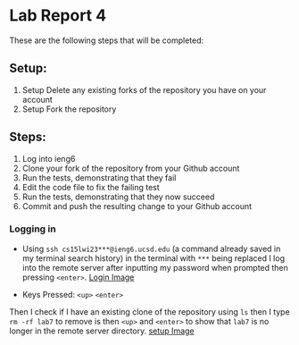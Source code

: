 # Lab Report 4

These are the following steps that will be completed:

## Setup:
1. Setup Delete any existing forks of the repository you have on your account
2. Setup Fork the repository

## Steps:
1. Log into ieng6
2. Clone your fork of the repository from your Github account
3. Run the tests, demonstrating that they fail
4. Edit the code file to fix the failing test
5. Run the tests, demonstrating that they now succeed
6. Commit and push the resulting change to your Github account

### Logging in
- Using `ssh cs15lwi23***@ieng6.ucsd.edu` (a command already saved in my terminal search history) in the terminal with `***` being replaced I log into the remote server after inputting my password when prompted then pressing `<enter>`. 
[Login Image]()

- Keys Pressed:
`<up>`
`<enter>`

Then I check if I have an existing clone of the repository using `ls` then I type `rm -rf lab7` to remove is then `<up>` and `<enter>` to show that `lab7` is no longer in the remote server directory.
[setup Image]()



